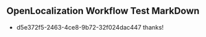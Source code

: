 ## OpenLocalization Workflow Test MarkDown
* d5e372f5-2463-4ce8-9b72-32f024dac447 thanks!

<!--HONumber=Jul16_HO4-->


